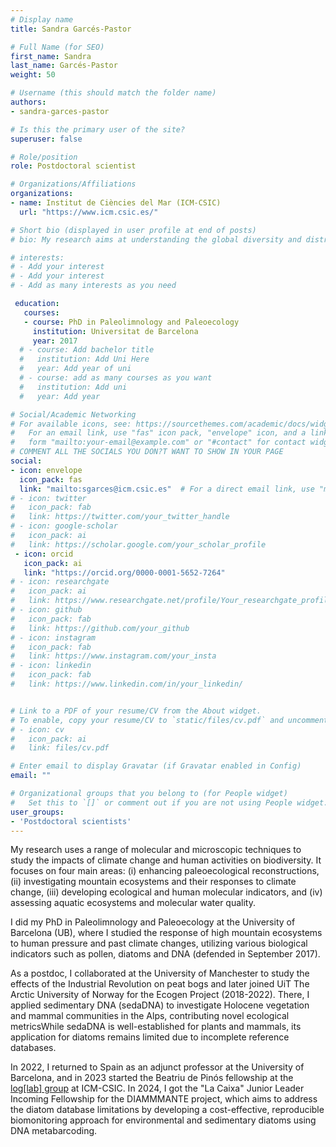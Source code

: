 ```yaml
---
# Display name
title: Sandra Garcés-Pastor

# Full Name (for SEO)
first_name: Sandra
last_name: Garcés-Pastor
weight: 50

# Username (this should match the folder name)
authors:
- sandra-garces-pastor

# Is this the primary user of the site?
superuser: false

# Role/position
role: Postdoctoral scientist

# Organizations/Affiliations
organizations:
- name: Institut de Ciències del Mar (ICM-CSIC)
  url: "https://www.icm.csic.es/"

# Short bio (displayed in user profile at end of posts)
# bio: My research aims at understanding the global diversity and distribution of eukaryotic and prokaryotic microbes employing curated phylogenetic frameworks focusing on novel environmental taxa.

# interests:
# - Add your interest
# - Add your interest
# - Add as many interests as you need

 education:
   courses:
   - course: PhD in Paleolimnology and Paleoecology
     institution: Universitat de Barcelona
     year: 2017
  # - course: Add bachelor title
  #   institution: Add Uni Here
  #   year: Add year of uni
  # - course: add as many courses as you want
  #   institution: Add uni
  #   year: Add year

# Social/Academic Networking
# For available icons, see: https://sourcethemes.com/academic/docs/widgets/#icons
#   For an email link, use "fas" icon pack, "envelope" icon, and a link in the
#   form "mailto:your-email@example.com" or "#contact" for contact widget.
# COMMENT ALL THE SOCIALS YOU DON?T WANT TO SHOW IN YOUR PAGE
social:
- icon: envelope
  icon_pack: fas
  link: "mailto:sgarces@icm.csic.es"  # For a direct email link, use "mailto:test@example.org".
# - icon: twitter
#   icon_pack: fab
#   link: https://twitter.com/your_twitter_handle
# - icon: google-scholar
#   icon_pack: ai
#   link: https://scholar.google.com/your_scholar_profile
 - icon: orcid
   icon_pack: ai
   link: "https://orcid.org/0000-0001-5652-7264"
# - icon: researchgate
#   icon_pack: ai
#   link: https://www.researchgate.net/profile/Your_researchgate_profile
# - icon: github
#   icon_pack: fab
#   link: https://github.com/your_github
# - icon: instagram
#   icon_pack: fab
#   link: https://www.instagram.com/your_insta
# - icon: linkedin
#   icon_pack: fab
#   link: https://www.linkedin.com/in/your_linkedin/


# Link to a PDF of your resume/CV from the About widget.
# To enable, copy your resume/CV to `static/files/cv.pdf` and uncomment the lines below.
# - icon: cv
#   icon_pack: ai
#   link: files/cv.pdf

# Enter email to display Gravatar (if Gravatar enabled in Config)
email: ""

# Organizational groups that you belong to (for People widget)
#   Set this to `[]` or comment out if you are not using People widget.
user_groups:
- 'Postdoctoral scientists'
---
```

My research uses a range of molecular and microscopic techniques to study the impacts of climate change and human activities on biodiversity. It focuses on four main areas: (i) enhancing paleoecological reconstructions, (ii) investigating mountain ecosystems and their responses to climate change, (iii) developing ecological and human molecular indicators, and (iv) assessing aquatic ecosystems and molecular water quality.

I did my PhD in Paleolimnology and Paleoecology at the University of Barcelona (UB), where I studied the response of high mountain ecosystems to human pressure and past climate changes, utilizing various biological indicators such as pollen, diatoms and DNA (defended in September 2017).

As a postdoc, I collaborated at the University of Manchester to study the effects of the Industrial Revolution on peat bogs and later joined UiT The Arctic University of Norway for the Ecogen Project (2018-2022). There, I applied sedimentary DNA (sedaDNA) to investigate Holocene vegetation and mammal communities in the Alps, contributing novel ecological metricsWhile sedaDNA is well-established for plants and mammals, its application for diatoms remains limited due to incomplete reference databases.

In 2022, I returned to Spain as an adjunct professor at the University of Barcelona, and in 2023 started the Beatriu de Pinós fellowship at the [log\[lab\] group](https://log-lab.barcelona/) at ICM-CSIC. In 2024, I got the "La Caixa" Junior Leader Incoming Fellowship for the DIAMMMANTE project, which aims to address the diatom database limitations by developing a cost-effective, reproducible biomonitoring approach for environmental and sedimentary diatoms using DNA metabarcoding. 

